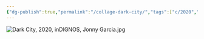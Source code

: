 ```yaml
---
{"dg-publish":true,"permalink":"/collage-dark-city/","tags":["c/2020","c/inDignos","c/man","c/hat","c/flower","c/yellow","c/city"],"created":"2024-06-28T12:56:47.000-04:00","updated":"2024-04-15T12:04:13.000-04:00"}
---
```



![Dark City, 2020, inDIGNOS, Jonny Garcia.jpg](/img/user/MEDIA/Dark%20City,%202020,%20inDIGNOS,%20Jonny%20Garcia.jpg)
